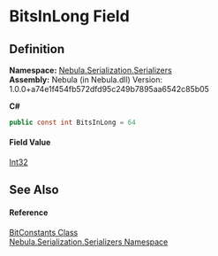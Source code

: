 # BitsInLong Field




## Definition
**Namespace:** <a href="N_Nebula_Serialization_Serializers">Nebula.Serialization.Serializers</a>  
**Assembly:** Nebula (in Nebula.dll) Version: 1.0.0+a74e1f454fb572dfd95c249b7895aa6542c85b05

**C#**
``` C#
public const int BitsInLong = 64
```



#### Field Value
<a href="https://learn.microsoft.com/dotnet/api/system.int32" target="_blank" rel="noopener noreferrer">Int32</a>

## See Also


#### Reference
<a href="T_Nebula_Serialization_Serializers_BitConstants">BitConstants Class</a>  
<a href="N_Nebula_Serialization_Serializers">Nebula.Serialization.Serializers Namespace</a>  
